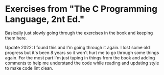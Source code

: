 Exercises from "The C Programming Language, 2nt Ed." 
=====================================================



Basically just slowly going through the exercises in the book and keeping them here.

Update 2022:
I found this and I'm going through it again.  I lost some old progress but it's been 8 years so it won't hurt me to go through some things again.
For the most part I'm just typing in things from the book and adding comments to help me understand the code while reading and updating style to make code lint clean.

   

